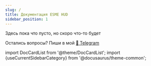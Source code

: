 ```yaml
---
slug: /
title: Документация ESME HUD
sidebar_position: 1
---
```


Здесь пока что пусто, но скоро что-то будет

Остались вопросы? Пиши в мой [💬 Telegram](https://t.me/markoffkin_bot)

import DocCardList from '@theme/DocCardList';
import {useCurrentSidebarCategory} from '@docusaurus/theme-common';

<DocCardList items={useCurrentSidebarCategory().items}/>

